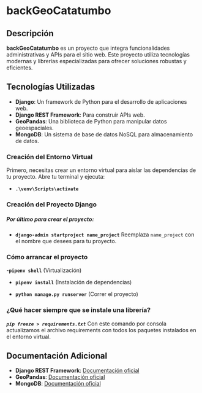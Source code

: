 # backGeoCatatumbo

## Descripción

**backGeoCatatumbo** es un proyecto que integra funcionalidades administrativas y APIs para el sitio web. Este proyecto utiliza tecnologías modernas y librerías especializadas para ofrecer soluciones robustas y eficientes.

## Tecnologías Utilizadas

- **Django**: Un framework de Python para el desarrollo de aplicaciones web.
- **Django REST Framework**: Para construir APIs web.
- **GeoPandas**: Una biblioteca de Python para manipular datos geoespaciales.
- **MongoDB**: Un sistema de base de datos NoSQL para almacenamiento de datos.

### Creación del Entorno Virtual

Primero, necesitas crear un entorno virtual para aislar las dependencias de tu proyecto. Abre tu terminal y ejecuta:
- **`.\venv\Scripts\activate`**

### Creación del Proyecto Django


##### Por último para crear el proyecto: #####
- **`django-admin startproject name_project`** Reemplaza `name_project` con el nombre que desees para tu proyecto.

### Cómo arrancar el proyecto ###

-**`pipenv shell`** (Virtualización)

- **`pipenv install`** (Instalación de dependencias)

- **`python manage.py runserver`** (Correr el proyecto)

### ¿Qué hacer siempre que se instale una librería? ###

***`pip freeze > requirements.txt`*** Con este comando por consola actualizamos el archivo requirements con todos los paquetes instalados en el entorno virtual.


## Documentación Adicional

- **Django REST Framework**: [Documentación oficial](https://www.django-rest-framework.org/)
- **GeoPandas**: [Documentación oficial](https://geopandas.org/en/stable/docs.html)
- **MongoDB**: [Documentación oficial](https://www.mongodb.com/docs/)
